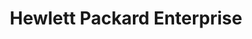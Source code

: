 ---
facebook: http://facebook.com/hewlettpackardenterprise
git: https://github.com/HewlettPackard
linkedin: https://linkedin.com/company/hewlett-packard-enterprise
logohandle: hpe
sort: hpe
title: Hewlett Packard Enterprise
twitter: https://x.com/hpe
website: http://www.hpe.com/
youtube: http://youtube.com/hpe
---